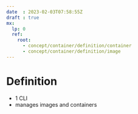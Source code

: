 ```yaml
---
date  : 2023-02-03T07:58:55Z
draft : true
mx:  
  lp: 0
  ref:
    root:
      - concept/container/definition/container
      - concept/container/definition/image
---
```


# Definition
- 1 CLI
- manages images and containers
